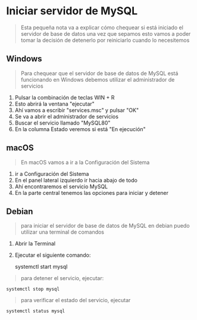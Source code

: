 # Iniciar servidor de MySQL

> Esta pequeña nota va a explicar cómo chequear si está iniciado el servidor de base de datos
> una vez que sepamos esto vamos a poder tomar la decisión de detenerlo por reiniciarlo cuando lo necesitemos

## Windows

> Para chequear que el servidor de base de datos de MySQL 
> está funcionando en Windows 
> debemos utilizar el administrador de servicios

1. Pulsar la combinación de teclas WIN + R
2. Esto abrirá la ventana "ejecutar"
3. Ahí vamos a escribir "services.msc" y pulsar "OK"
4. Se va a abrir el administrador de servicios
5. Buscar el servicio llamado "MySQL80"
6. En la columna Estado veremos si está "En ejecución"


## macOS

> En macOS vamos a ir a la Configuración del Sistema

1. ir a Configuración del Sistema
2. En el panel lateral izquierdo ir hacia abajo de todo
3. Ahí encontraremos el servicio MySQL
4. En la parte central tenemos las opciones para iniciar y detener

## Debian

> para iniciar el servidor de base de datos de MySQL en debian
> puedo utilizar una terminal de comandos

1. Abrir la Terminal
2. Ejecutar el siguiente comando:

   systemctl start mysql

> para detener el servicio, ejecutar:

    systemctl stop mysql

> para verificar el estado del servicio, ejecutar

    systemctl status mysql
